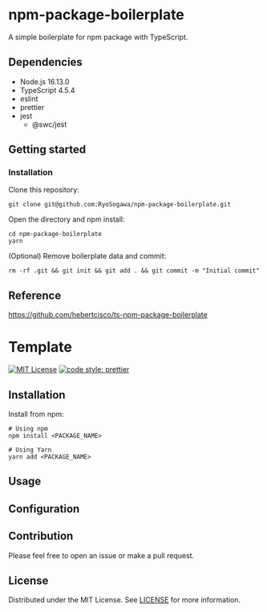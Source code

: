 # npm-package-boilerplate

A simple boilerplate for npm package with TypeScript.

## Dependencies
- Node.js 16.13.0
- TypeScript 4.5.4
- eslint
- prettier
- jest
  - @swc/jest


## Getting started
### Installation
Clone this repository:
```
git clone git@github.com:RyoSogawa/npm-package-boilerplate.git
``` 

Open the directory and npm install:
```
cd npm-package-boilerplate
yarn
```

(Optional) Remove boilerplate data and commit:
```
rm -rf .git && git init && git add . && git commit -m "Initial commit"
```

## Reference 
https://github.com/hebertcisco/ts-npm-package-boilerplate


# Template
<!--[![npm version](https://badge.fury.io/js/<PACKAGE_NAME>.svg)](http://badge.fury.io/js/<PACKAGE_NAME>)-->
[![MIT License](http://img.shields.io/badge/license-MIT-blue.svg?style=flat)](LICENSE)
[![code style: prettier](https://img.shields.io/badge/code_style-prettier-ff69b4.svg)](https://github.com/prettier/prettier)

## Installation
Install from npm:
```
# Using npm
npm install <PACKAGE_NAME>

# Using Yarn
yarn add <PACKAGE_NAME>
```


## Usage

## Configuration

## Contribution
Please feel free to open an issue or make a pull request.

## License
Distributed under the MIT License. See [LICENSE](./LICENSE) for more information.
